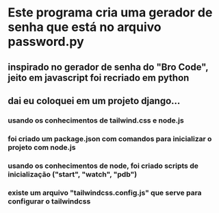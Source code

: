 # Este programa cria uma gerador de senha que está no arquivo password.py
## inspirado no gerador de senha do "Bro Code", jeito em javascript foi recriado em python
## dai eu coloquei em um projeto django...
### usando os conhecimentos de tailwind.css e node.js
### foi criado um package.json com comandos para inicializar o projeto com node.js
### usando os conhecimentos de node, foi criado scripts de inicialização ("start", "watch", "pdb")
### existe um arquivo "tailwindcss.config.js" que serve para configurar o tailwindcss
